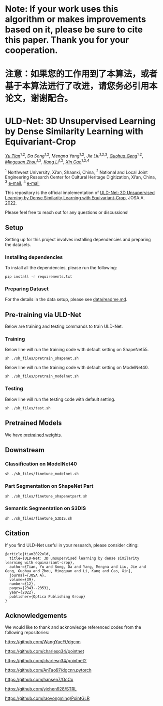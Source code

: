 # Note: If your work uses this algorithm or makes improvements based on it, please be sure to cite this paper. Thank you for your cooperation.

# 注意：如果您的工作用到了本算法，或者基于本算法进行了改进，请您务必引用本论文，谢谢配合。

# ULD-Net: 3D Unsupervised Learning by Dense Similarity Learning with Equivariant-Crop

*[Yu Tian](https://tianyutienyu.github.io/)*<sup>1,2</sup>,
*Da Song*<sup>1,2</sup>,
*Mengna Yang*<sup>1,2</sup>,
*Jie Liu*<sup>1,2,3</sup>,
*[Guohua Geng](https://ist.nwu.edu.cn/info/1016/1503.htm)*<sup>1,2</sup>,
*[Mingquan Zhou](https://www.researchgate.net/profile/Mingquan-Zhou)*<sup>1,2</sup>,
*[Kang Li](https://faculty.nwu.edu.cn/KangLi/en/index.htm)*<sup>1,2</sup>,
*[Xin Cao](https://caoxin918.github.io/)*<sup>1,2,4</sup>

<sup>1</sup> Northwest University, Xi’an, Shaanxi, China,
<sup>2</sup> National and Local Joint Engineering Research Center for Cultural Heritage Digitization, Xi’an, China,
<sup>3</sup> [e-mail](mailto:jieliu2017@126.com),
<sup>4</sup> [e-mail](mailto:xin_cao@163.com)

This repository is the official implementation of [ULD-Net: 3D Unsupervised Learning by Dense Similarity Learning with Equivariant-Crop](https://opg.optica.org/josaa/abstract.cfm?URI=josaa-39-12-2343), JOSA.A. 2022. 

Please feel free to reach out for any questions or discussions!

## Setup
Setting up for this project involves installing dependencies and preparing the datasets. 

### Installing dependencies
To install all the dependencies, please run the following:
~~~
pip install -r requirements.txt
~~~

### Preparing Dataset 
For the details in the data setup, please see [data/readme.md](data/readme.md).
## Pre-training via ULD-Net
Below are training and testing commands to train ULD-Net. 
### Training
Below line will run the training code with default setting on ShapeNet55. 
~~~
sh ./sh_files/pretrain_shapenet.sh
~~~
Below line will run the training code with default setting on ModelNet40. 
~~~
sh ./sh_files/pretrain_modelnet.sh
~~~

### Testing 
Below line will run the testing code with default setting. 
~~~
sh ./sh_files/test.sh
~~~

## Pretrained Models 
We have [pretrained weights](https://drive.google.com/drive/folders/1kl9UWgsY9lLY-iRfffDNocJKfzsfhUN7). 

## Downstream
### Classification on ModelNet40
~~~
sh ./sh_files/finetune_modelnet.sh
~~~
### Part Segmentation on ShapeNet Part
~~~
sh ./sh_files/finetune_shapenetpart.sh
~~~
### Semantic Segmentation on S3DIS
~~~
sh ./sh_files/finetune_S3DIS.sh
~~~
## Citation
If you find ULD-Net useful in your research, please consider citing:
```
@article{tian2022uld,
  title={ULD-Net: 3D unsupervised learning by dense similarity learning with equivariant-crop},
  author={Tian, Yu and Song, Da and Yang, Mengna and Liu, Jie and Geng, Guohua and Zhou, Mingquan and Li, Kang and Cao, Xin},
  journal={JOSA A},
  volume={39},
  number={12},
  pages={2343--2353},
  year={2022},
  publisher={Optica Publishing Group}
}
```
## Acknowledgements 
We would like to thank and acknowledge referenced codes from the following repositories:

https://github.com/WangYueFt/dgcnn

https://github.com/charlesq34/pointnet

https://github.com/charlesq34/pointnet2

https://github.com/AnTao97/dgcnn.pytorch

https://github.com/hansen7/OcCo

https://github.com/yichen928/STRL

https://github.com/raoyongming/PointGLR
